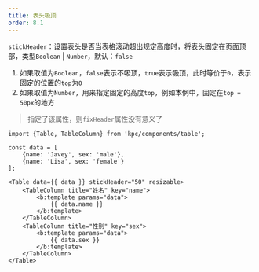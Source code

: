 ```yaml
---
title: 表头吸顶
order: 8.1
---
```


`stickHeader`：设置表头是否当表格滚动超出规定高度时，将表头固定在页面顶部，类型`Boolean` | `Number`，默认：`false`

1. 如果取值为`Boolean`，`false`表示不吸顶，`true`表示吸顶，此时等价于`0`，表示固定的位置的`top`为`0`
2. 如果取值为`Number`，用来指定固定的高度`top`，例如本例中，固定在`top = 50px`的地方

> 指定了该属性，则`fixHeader`属性没有意义了

```vdt
import {Table, TableColumn} from 'kpc/components/table';

const data = [
    {name: 'Javey', sex: 'male'},
    {name: 'Lisa', sex: 'female'}
];

<Table data={{ data }} stickHeader="50" resizable>
    <TableColumn title="姓名" key="name">
        <b:template params="data">
            {{ data.name }}
        </b:template>
    </TableColumn>
    <TableColumn title="性别" key="sex">
        <b:template params="data">
            {{ data.sex }}
        </b:template>
    </TableColumn>
</Table>
```
